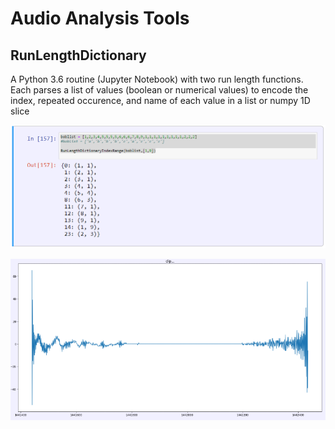 # Audio Analysis Tools

## RunLengthDictionary
A Python 3.6 routine (Jupyter Notebook) with two run length functions. 
Each parses a list of values (boolean or numerical values) to encode the index, repeated occurence, and name 
of each value in a list or numpy 1D slice

![](https://github.com/zmadscientist/AudioTools/blob/master/RunLengthExample.png)
  
![](https://github.com/zmadscientist/AudioTools/blob/master/RunLength.png)
